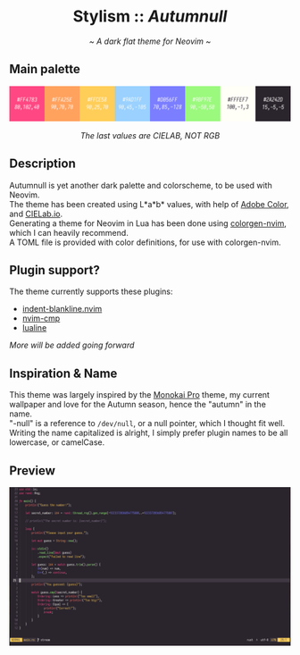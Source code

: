 <h1 align="center">Stylism :: <i>Autumnull</i></h1>
<p align="center"><i>~ A dark flat theme for Neovim ~</i></p>

## Main palette
![Main Palette](./assets/palette.png)
<p align="center"><i>The last values are CIELAB, NOT RGB</i></p>

## Description
Autumnull is yet another dark palette and colorscheme, to be used with Neovim.  
The theme has been created using L\*a\*b\* values, with help of [Adobe Color](https://color.adobe.com/), and [CIELab.io](https://cielab.io/).  
Generating a theme for Neovim in Lua has been done using [colorgen-nvim](https://github.com/LunarVim/colorgen-nvim), which I can heavily recommend.  
A TOML file is provided with color definitions, for use with colorgen-nvim.

## Plugin support?
The theme currently supports these plugins:
- [indent-blankline.nvim](https://github.com/lukas-reineke/indent-blankline.nvim/)
- [nvim-cmp](https://github.com/hrsh7th/nvim-cmp/)
- [lualine](https://github.com/nvim-lualine/lualine.nvim/)

<i>More will be added going forward</i>

## Inspiration & Name
This theme was largely inspired by the [Monokai Pro](https://monokai.pro/vscode/) theme, my current wallpaper and love for the Autumn season, hence the "autumn" in the name.  
"-null" is a reference to `/dev/null`, or a null pointer, which I thought fit well.  
Writing the name capitalized is alright, I simply prefer plugin names to be all lowercase, or camelCase.

## Preview
![Preview](./assets/preview.png)
